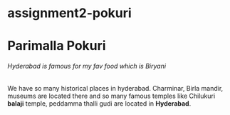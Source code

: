 # assignment2-pokuri
# Parimalla Pokuri
###### Hyderabad is famous for my fav food which is Biryani
We have so many historical places in hyderabad. Charminar, Birla mandir, museums are located there and so many famous temples like Chilukuri **balaji** temple, peddamma thalli gudi are located in **Hyderabad**.

